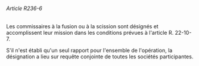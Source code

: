 ###### Article R236-6

Les commissaires à la fusion ou à la scission sont désignés et accomplissent leur mission dans les conditions prévues à l'article R. 22-10-7.

S'il n'est établi qu'un seul rapport pour l'ensemble de l'opération, la désignation a lieu sur requête conjointe de toutes les sociétés participantes.

